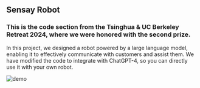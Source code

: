 ## Sensay Robot
### This is the code section from the Tsinghua & UC Berkeley Retreat 2024, where we were honored with the second prize. 

In this project, we designed a robot powered by a large language model, enabling it to effectively communicate with customers and assist them. We have modified the code to integrate with ChatGPT-4, so you can directly use it with your own robot.

![demo](ForReadme/1.gif)
